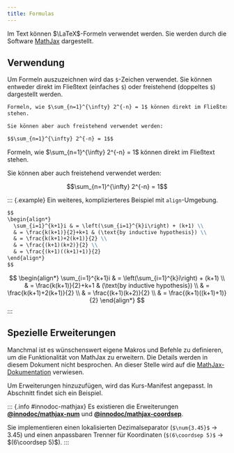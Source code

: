 ```yaml
---
title: Formulas
---
```


Im Text können $\LaTeX$-Formeln verwendet werden. Sie werden durch die Software
[MathJax](https://www.mathjax.org/) dargestellt.

## Verwendung

Um Formeln auszuzeichnen wird das `$`-Zeichen verwendet. Sie können entweder
direkt im Fließtext (einfaches `$`) oder freistehend (doppeltes `$`)
dargestellt werden.

```markdown
Formeln, wie $\sum_{n=1}^{\infty} 2^{-n} = 1$ können direkt im Fließtext
stehen.

Sie können aber auch freistehend verwendet werden:

$$\sum_{n=1}^{\infty} 2^{-n} = 1$$
```

Formeln, wie $\sum_{n=1}^{\infty} 2^{-n} = 1$ können direkt im Fließtext
stehen.

Sie können aber auch freistehend verwendet werden:

$$\sum_{n=1}^{\infty} 2^{-n} = 1$$

::: {.example}
Ein weiteres, komplizierteres Beispiel mit `align`-Umgebung.

```markdown
$$
\begin{align*}
  \sum_{i=1}^{k+1}i & = \left(\sum_{i=1}^{k}i\right) + (k+1) \\
  & = \frac{k(k+1)}{2}+k+1 & (\text{by inductive hypothesis}) \\
  & = \frac{k(k+1)+2(k+1)}{2} \\
  & = \frac{(k+1)(k+2)}{2} \\
  & = \frac{(k+1)((k+1)+1)}{2}
\end{align*}
$$
```

$$
\begin{align*}
  \sum_{i=1}^{k+1}i & = \left(\sum_{i=1}^{k}i\right) + (k+1) \\
  & = \frac{k(k+1)}{2}+k+1 & (\text{by inductive hypothesis}) \\
  & = \frac{k(k+1)+2(k+1)}{2} \\
  & = \frac{(k+1)(k+2)}{2} \\
  & = \frac{(k+1)((k+1)+1)}{2}
\end{align*}
$$
:::

## Spezielle Erweiterungen

Manchmal ist es wünschenswert eigene Makros und Befehle zu definieren, um die
Funktionalität von MathJax zu erweitern. Die Details werden in diesem Dokument
nicht besprochen. An dieser Stelle wird auf die
[MathJax-Dokumentation](https://docs.mathjax.org/en/latest/advanced/extensions.html)
verwiesen.

Um Erweiterungen hinzuzufügen, wird das Kurs-Manifest angepasst. In Abschnitt
[](/section/01-project/02-files/01-manifest#mathjax) findet sich ein Beispiel.

::: {.info #innodoc-mathjax}
Es existieren die Erweiterungen
[**\@innodoc/mathjax-num**](https://gitlab.tu-berlin.de/innodoc/mathjax-num)
und
[**\@innodoc/mathjax-coordsep**](https://gitlab.tu-berlin.de/innodoc/mathjax-coordsep).

Sie implementieren einen lokalisierten Dezimalseparator
(`$\num{3.45}$` → $\num{3.45}$) und einen anpassbaren Trenner für Koordinaten
(`$(6\coordsep 5)$` → $(6\coordsep 5)$).
:::
